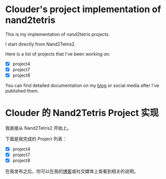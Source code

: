 # Clouder's project implementation of nand2tetris

This is my implementation of nand2tetris projects.

I start directly from Nand2Tetris2.

Here is a list of projects that I've been working on:

- [x] project4
- [x] project7
- [x] project8

You can find detailed documentation on my [blog](https://www.codein.icu) or social media after I've published them.

# Clouder 的 Nand2Tetris Project 实现

我直接从 Nand2Tetris2 开始上。

下面是我完成的 Project 列表：

- [x] project4
- [x] project7
- [x] project8

在我发布之后，你可以在我的[博客](https://www.codein.icu)或社交媒体上查看到相关的说明。
